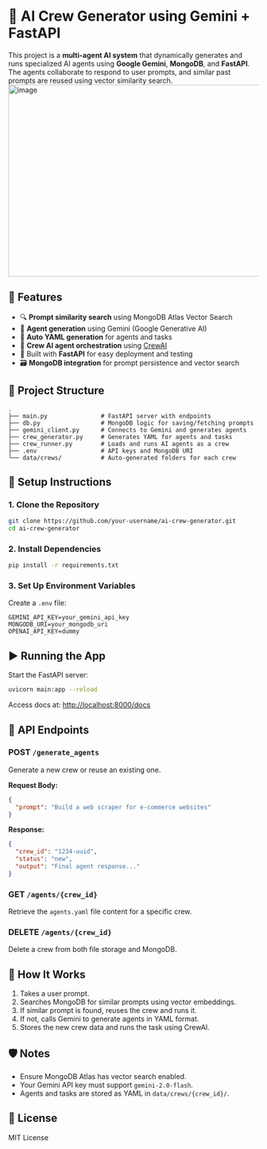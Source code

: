 # 🧠 AI Crew Generator using Gemini + FastAPI

This project is a **multi-agent AI system** that dynamically generates and runs specialized AI agents using **Google Gemini**, **MongoDB**, and **FastAPI**. The agents collaborate to respond to user prompts, and similar past prompts are reused using vector similarity search.
<img width="758" height="386" alt="image" src="https://github.com/user-attachments/assets/62d3e591-5401-4343-ba2d-a6e0ee9abfde" />


## 🚀 Features

- 🔍 **Prompt similarity search** using MongoDB Atlas Vector Search
- 🧠 **Agent generation** using Gemini (Google Generative AI)
- 📄 **Auto YAML generation** for agents and tasks
- 🤖 **Crew AI agent orchestration** using [CrewAI](https://docs.crewai.com/)
- 🧪 Built with **FastAPI** for easy deployment and testing
- 🗃️ **MongoDB integration** for prompt persistence and vector search

## 📂 Project Structure

```
.
├── main.py               # FastAPI server with endpoints
├── db.py                 # MongoDB logic for saving/fetching prompts
├── gemini_client.py      # Connects to Gemini and generates agents
├── crew_generator.py     # Generates YAML for agents and tasks
├── crew_runner.py        # Loads and runs AI agents as a crew
├── .env                  # API keys and MongoDB URI
└── data/crews/           # Auto-generated folders for each crew
```

## 🔧 Setup Instructions

### 1. Clone the Repository

```bash
git clone https://github.com/your-username/ai-crew-generator.git
cd ai-crew-generator
```

### 2. Install Dependencies

```bash
pip install -r requirements.txt
```

### 3. Set Up Environment Variables

Create a `.env` file:

```env
GEMINI_API_KEY=your_gemini_api_key
MONGODB_URI=your_mongodb_uri
OPENAI_API_KEY=dummy
```

## ▶️ Running the App

Start the FastAPI server:

```bash
uvicorn main:app --reload
```

Access docs at: [http://localhost:8000/docs](http://localhost:8000/docs)

## 📡 API Endpoints

### POST `/generate_agents`

Generate a new crew or reuse an existing one.

**Request Body:**

```json
{
  "prompt": "Build a web scraper for e-commerce websites"
}
```

**Response:**

```json
{
  "crew_id": "1234-uuid",
  "status": "new",
  "output": "Final agent response..."
}
```

### GET `/agents/{crew_id}`

Retrieve the `agents.yaml` file content for a specific crew.

### DELETE `/agents/{crew_id}`

Delete a crew from both file storage and MongoDB.

## 🧠 How It Works

1. Takes a user prompt.
2. Searches MongoDB for similar prompts using vector embeddings.
3. If similar prompt is found, reuses the crew and runs it.
4. If not, calls Gemini to generate agents in YAML format.
5. Stores the new crew data and runs the task using CrewAI.

## 🛡️ Notes

- Ensure MongoDB Atlas has vector search enabled.
- Your Gemini API key must support `gemini-2.0-flash`.
- Agents and tasks are stored as YAML in `data/crews/{crew_id}/`.

## 📜 License

MIT License
